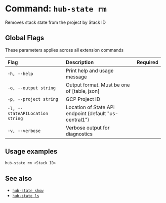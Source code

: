 # Command: `hub-state rm`

Removes stack state from the project by Stack ID

## Global Flags

These parameters applies across all extension commands

| Flag      | Description | Required |
| :-------- | :--------   | :-:      |
| `-h, --help` | Print help and usage message | |
| `-o, --output string` | Output format. Must be one of [table, json] | |
| `-p, --project string` | GCP Project ID | |
| `-l, --stateAPILocation string` | Location of State API endpoint (default "us-central1") | |
| `-v, --verbose` | Verbose output for diagnostics | |

## Usage examples

```bash
hub-state rm <Stack ID>
```

## See also

* [`hub-state show`](hub-state-show.md)
* [`hub-state ls`](hub-state-ls.md)
